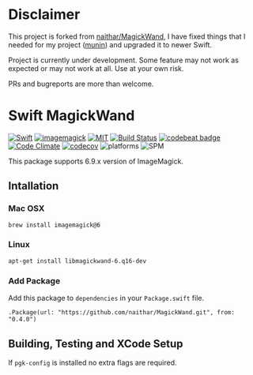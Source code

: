 # Disclaimer

This project is forked from [naithar/MagickWand](https://github.com/naithar/MagickWand), I have fixed things that I needed for my project ([munin](https://github.com/kradalby/munin)) and upgraded it to newer Swift.

Project is currently under development.
Some feature may not work as expected or may not work at all.
Use at your own risk.

PRs and bugreports are more than welcome.

# Swift MagickWand

[![Swift](https://img.shields.io/badge/swift-5.0-orange.svg?style=flat)](https://swift.org)
[![imagemagick](https://img.shields.io/badge/ImageMagick-6.9.x-orange.svg?style=flat)](https://www.imagemagick.org/script/index.php)
[![MIT](https://img.shields.io/badge/license-MIT-blue.svg?style=flat)](/LICENSE)
[![Build Status](https://travis-ci.org/naithar/MagickWand.svg?branch=master)](https://travis-ci.org/naithar/MagickWand)
[![codebeat badge](https://codebeat.co/badges/fad61ebd-809c-4a22-995d-5633e314f119)](https://codebeat.co/projects/github-com-naithar-magickwand)
[![Code Climate](https://codeclimate.com/github/naithar/MagickWand/badges/gpa.svg)](https://codeclimate.com/github/naithar/MagickWand)
[![codecov](https://codecov.io/gh/naithar/MagickWand/branch/master/graph/badge.svg)](https://codecov.io/gh/naithar/MagickWand)
![platforms](https://img.shields.io/badge/platform-macOS%20Linux-green.svg?style=flat)
![SPM](https://img.shields.io/badge/Swift_Package_Manager-compatible-orange.svg?style=flat)

This package supports 6.9.x version of ImageMagick.


## Intallation

### Mac OSX

```
brew install imagemagick@6
```

### Linux

```
apt-get install libmagickwand-6.q16-dev
```

### Add Package

Add this package to `dependencies` in your `Package.swift` file.

```
.Package(url: "https://github.com/naithar/MagickWand.git", from: "0.4.0")
```

## Building, Testing and XCode Setup

If `pgk-config` is installed no extra flags are required.
